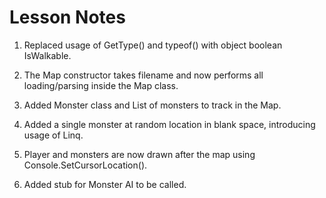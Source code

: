 # Lesson Notes

1. Replaced usage of GetType() and typeof() with object boolean IsWalkable.

2. The Map constructor takes filename and now performs all loading/parsing inside the Map class.

3. Added Monster class and List of monsters to track in the Map.

4. Added a single monster at random location in blank space, introducing usage of Linq.

5. Player and monsters are now drawn after the map using Console.SetCursorLocation().

6. Added stub for Monster AI to be called.